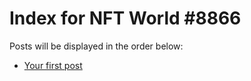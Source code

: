 # Index for NFT World #8866
Posts will be displayed in the order below:

- [Your first post](./001-first.md)

